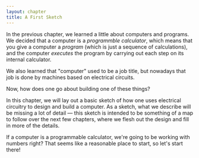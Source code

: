 ```yaml
---
layout: chapter
title: A First Sketch
---
```


In the previous chapter, we learned a little about computers and programs. We decided that a computer is a *programmble calculator*, which means that you give a computer a *program* (which is just a sequence of calculations), and the computer *executes* the program by carrying out each step on its internal calculator.

We also learned that "computer" used to be a job title, but nowadays that job is done by machines based on electrical circuits.

Now, how does one go about building one of these things?

In this chapter, we will lay out a basic sketch of how one uses electrical circuitry to design and build a computer. As a sketch, what we describe will be missing a lot of detail &mdash; this sketch is intended to be something of a map to follow over the next few chapters, where we flesh out the design and fill in more of the details.

If a computer is a programmable calculator, we're going to be working with numbers right? That seems like a reasonable place to start, so let's start there!